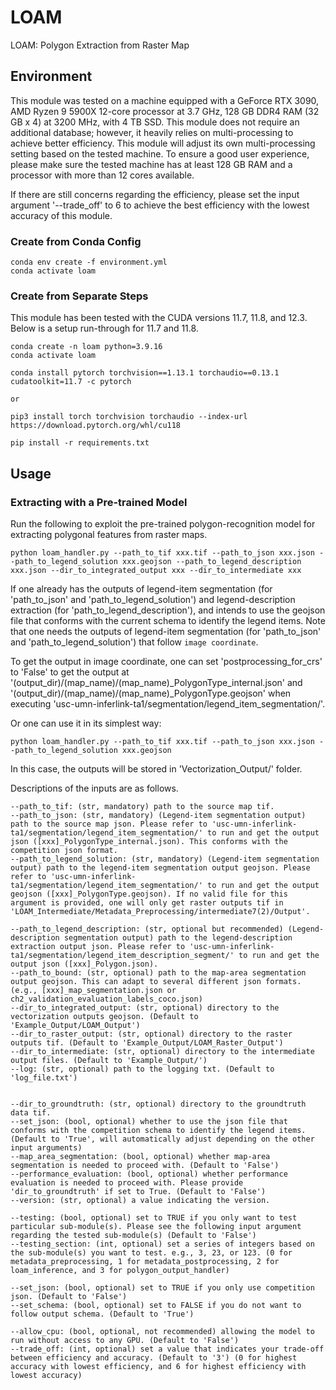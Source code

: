 # LOAM

LOAM: Polygon Extraction from Raster Map


## Environment

This module was tested on a machine equipped with a GeForce RTX 3090, AMD Ryzen 9 5900X 12-core processor at 3.7 GHz, 128 GB DDR4 RAM (32 GB x 4) at 3200 MHz, with 4 TB SSD. This module does not require an additional database; however, it heavily relies on multi-processing to achieve better efficiency. This module will adjust its own multi-processing setting based on the tested machine. To ensure a good user experience, please make sure the tested machine has at least 128 GB RAM and a processor with more than 12 cores available.

If there are still concerns regarding the efficiency, please set the input argument '--trade_off' to 6 to achieve the best efficiency with the lowest accuracy of this module.

### Create from Conda Config

```
conda env create -f environment.yml
conda activate loam
```

### Create from Separate Steps

This module has been tested with the CUDA versions 11.7, 11.8, and 12.3. Below is a setup run-through for 11.7 and 11.8.

```
conda create -n loam python=3.9.16
conda activate loam

conda install pytorch torchvision==1.13.1 torchaudio==0.13.1 cudatoolkit=11.7 -c pytorch

or

pip3 install torch torchvision torchaudio --index-url https://download.pytorch.org/whl/cu118

pip install -r requirements.txt
```


## Usage

### Extracting with a Pre-trained Model

Run the following to exploit the pre-trained polygon-recognition model for extracting polygonal features from raster maps.

```
python loam_handler.py --path_to_tif xxx.tif --path_to_json xxx.json --path_to_legend_solution xxx.geojson --path_to_legend_description xxx.json --dir_to_integrated_output xxx --dir_to_intermediate xxx
```

If one already has the outputs of legend-item segmentation (for 'path_to_json' and 'path_to_legend_solution') and legend-description extraction (for 'path_to_legend_description'), and intends to use the geojson file that conforms with the current schema to identify the legend items. Note that one needs the outputs of legend-item segmentation (for 'path_to_json' and 'path_to_legend_solution') that follow `image coordinate`.

To get the output in image coordinate, one can set 'postprocessing_for_crs' to 'False' to get the output at '(output_dir)/(map_name)/(map_name)_PolygonType_internal.json' and '(output_dir)/(map_name)/(map_name)_PolygonType.geojson' when executing 'usc-umn-inferlink-ta1/segmentation/legend_item_segmentation/'.

Or one can use it in its simplest way:

```
python loam_handler.py --path_to_tif xxx.tif --path_to_json xxx.json --path_to_legend_solution xxx.geojson
```

In this case, the outputs will be stored in 'Vectorization_Output/' folder.


Descriptions of the inputs are as follows.

```
--path_to_tif: (str, mandatory) path to the source map tif.
--path_to_json: (str, mandatory) (Legend-item segmentation output) path to the source map json. Please refer to 'usc-umn-inferlink-ta1/segmentation/legend_item_segmentation/' to run and get the output json ([xxx]_PolygonType_internal.json). This conforms with the competition json format.
--path_to_legend_solution: (str, mandatory) (Legend-item segmentation output) path to the legend-item segmentation output geojson. Please refer to 'usc-umn-inferlink-ta1/segmentation/legend_item_segmentation/' to run and get the output geojson ([xxx]_PolygonType.geojson). If no valid file for this argument is provided, one will only get raster outputs tif in 'LOAM_Intermediate/Metadata_Preprocessing/intermediate7(2)/Output'.

--path_to_legend_description: (str, optional but recommended) (Legend-description segmentation output) path to the legend-description extraction output json. Please refer to 'usc-umn-inferlink-ta1/segmentation/legend_item_description_segment/' to run and get the output json ([xxx]_Polygon.json).
--path_to_bound: (str, optional) path to the map-area segmentation output geojson. This can adapt to several different json formats. (e.g., [xxx]_map_segmentation.json or ch2_validation_evaluation_labels_coco.json)
--dir_to_integrated_output: (str, optional) directory to the vectorization outputs geojson. (Default to 'Example_Output/LOAM_Output')
--dir_to_raster_output: (str, optional) directory to the raster outputs tif. (Default to 'Example_Output/LOAM_Raster_Output')
--dir_to_intermediate: (str, optional) directory to the intermediate output files. (Default to 'Example_Output/')
--log: (str, optional) path to the logging txt. (Default to 'log_file.txt')


--dir_to_groundtruth: (str, optional) directory to the groundtruth data tif.
--set_json: (bool, optional) whether to use the json file that conforms with the competition schema to identify the legend items. (Default to 'True', will automatically adjust depending on the other input arguments)
--map_area_segmentation: (bool, optional) whether map-area segmentation is needed to proceed with. (Default to 'False')
--performance_evaluation: (bool, optional) whether performance evaluation is needed to proceed with. Please provide 'dir_to_groundtruth' if set to True. (Default to 'False')
--version: (str, optional) a value indicating the version.

--testing: (bool, optional) set to TRUE if you only want to test particular sub-module(s). Please see the following input argument regarding the tested sub-module(s) (Default to 'False')
--testing_section: (int, optional) set a series of integers based on the sub-module(s) you want to test. e.g., 3, 23, or 123. (0 for metadata_preprocessing, 1 for metadata_postprocessing, 2 for loam_inference, and 3 for polygon_output_handler)

--set_json: (bool, optional) set to TRUE if you only use competition json. (Default to 'False')
--set_schema: (bool, optional) set to FALSE if you do not want to follow output schema. (Default to 'True')

--allow_cpu: (bool, optional, not recommended) allowing the model to run without access to any GPU. (Default to 'False')
--trade_off: (int, optional) set a value that indicates your trade-off between efficiency and accuracy. (Default to '3') (0 for highest accuracy with lowest efficiency, and 6 for highest efficiency with lowest accuracy)
```

